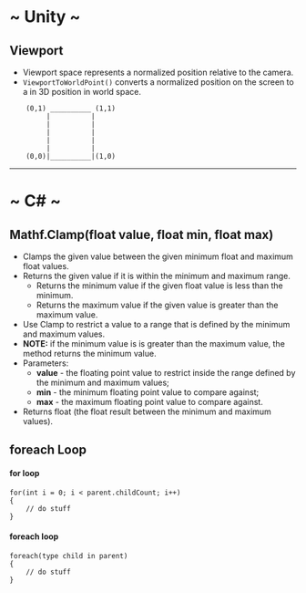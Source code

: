# ~ Unity ~
## Viewport
* Viewport space represents a normalized position relative to the camera.
* `ViewportToWorldPoint()` converts a normalized position on the screen to a in 3D position in world space.
```
    (0,1) __________ (1,1)
         |          |
         |          |
         |          |
         |          |
         |          |
    (0,0)|__________|(1,0)
```

***
# ~ C# ~
## Mathf.Clamp(float value, float min, float max)
* Clamps the given value between the given minimum float and maximum float values.
* Returns the given value if it is within the minimum and maximum range.
    * Returns the minimum value if the given float value is less than the minimum.
    * Returns the maximum value if the given value is greater than the maximum value.
* Use Clamp to restrict a value to a range that is defined by the minimum and maximum values.
* __NOTE:__ if the minimum value is is greater than the maximum value, the method returns the minimum value.
* Parameters:
    * __value__ - the floating point value to restrict inside the range defined by the minimum and maximum values;
    * __min__ - the minimum floating point value to compare against;
    * __max__ - the maximum floating point value to compare against.
* Returns float (the float result between the minimum and maximum values).
## foreach Loop
#### for loop
```
for(int i = 0; i < parent.childCount; i++)
{
    // do stuff
}
```
#### foreach loop
```
foreach(type child in parent)
{
    // do stuff
}
```
